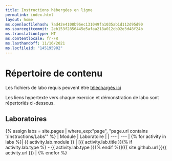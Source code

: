 ```yaml
---
title: Instructions hébergées en ligne
permalink: index.html
layout: home
ms.openlocfilehash: 7ad42e4108b96ec131049fa1035ab1d112d95d90
ms.sourcegitcommit: 2eb153f2856445e5afaa218a012cb92e3d48f24b
ms.translationtype: HT
ms.contentlocale: fr-FR
ms.lasthandoff: 11/16/2021
ms.locfileid: "145195902"
---
```

# <a name="content-directory"></a>Répertoire de contenu

Les fichiers de labo requis peuvent être [téléchargés ici](https://github.com/MicrosoftLearning/AZ500-AzureSecurityTechnologies/archive/master.zip)

Les liens hypertexte vers chaque exercice et démonstration de labo sont répertoriés ci-dessous.

## <a name="labs"></a>Laboratoires

{% assign labs = site.pages | where_exp:"page", "page.url contains '/Instructions/Labs'" %}
| Module | Laboratoire |
| --- | --- | 
{% for activity in labs  %}| {{ activity.lab.module }} | [{{ activity.lab.title }}{% if activity.lab.type %} - {{ activity.lab.type }}{% endif %}]({{ site.github.url }}{{ activity.url }}) |
{% endfor %}
